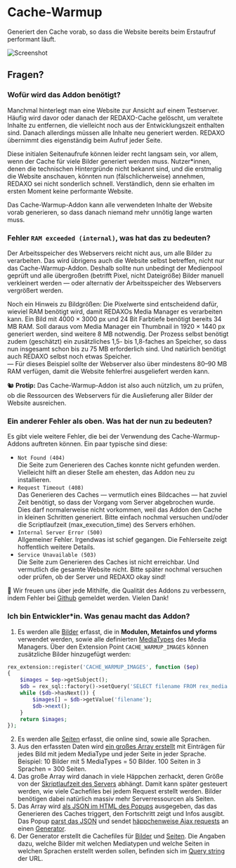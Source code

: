 # Cache-Warmup

Generiert den Cache vorab, so dass die Website bereits beim Erstaufruf performant läuft.

![Screenshot](https://raw.githubusercontent.com/FriendsOfREDAXO/cache-warmup/assets/cache-warmup.jpg)

## Fragen?

### Wofür wird das Addon benötigt?

Manchmal hinterlegt man eine Website zur Ansicht auf einem Testserver. Häufig wird davor oder danach der REDAXO-Cache gelöscht, um veraltete Inhalte zu entfernen, die vielleicht noch aus der Entwicklungszeit enthalten sind. Danach allerdings müssen alle Inhalte neu generiert werden. REDAXO übernimmt dies eigenständig beim Aufruf jeder Seite.

Diese initialen Seitenaufrufe können leider recht langsam sein, vor allem, wenn der Cache für viele Bilder generiert werden muss. Nutzer*innen, denen die technischen Hintergründe nicht bekannt sind, und die erstmalig die Website anschauen, könnten nun (fälschlicherweise) annehmen, REDAXO sei nicht sonderlich schnell. Verständlich, denn sie erhalten im ersten Moment keine performante Website.

Das Cache-Warmup-Addon kann alle verwendeten Inhalte der Website vorab generieren, so dass danach niemand mehr unnötig lange warten muss.

### Fehler `RAM exceeded (internal)`, was hat das zu bedeuten?

Der Arbeitsspeicher des Webservers reicht nicht aus, um alle Bilder zu verarbeiten. Das wird übrigens auch die Website selbst betreffen, nicht nur das Cache-Warmup-Addon. Deshalb sollte nun unbedingt der Medienpool geprüft und alle übergroßen (betrifft Pixel, nicht Dateigröße) Bilder manuell verkleinert werden — oder alternativ der Arbeitsspeicher des Webservers vergrößert werden.

Noch ein Hinweis zu Bildgrößen: Die Pixelwerte sind entscheidend dafür, wieviel RAM benötigt wird, damit REDAXOs Media Manager es verarbeiten kann. Ein Bild mit 4000 × 3000 px und 24 Bit Farbtiefe benötigt bereits 34 MB RAM. Soll daraus vom Media Manager ein Thumbnail in 1920 × 1440 px generiert werden, sind weitere 8 MB notwendig. Der Prozess selbst benötigt zudem (geschätzt) ein zusätzliches 1,5- bis 1,8-faches an Speicher, so dass nun insgesamt schon bis zu 75 MB erforderlich sind. Und natürlich benötigt auch REDAXO selbst noch etwas Speicher.  
— Für dieses Beispiel sollte der Webserver also über mindestens 80–90 MB RAM verfügen, damit die Website fehlerfrei ausgeliefert werden kann.

🐿 __Protip:__ Das Cache-Warmup-Addon ist also auch nützlich, um zu prüfen, ob die Ressourcen des Webservers für die Auslieferung aller Bilder der Website ausreichen.

### Ein anderer Fehler als oben. Was hat der nun zu bedeuten?

Es gibt viele weitere Fehler, die bei der Verwendung des Cache-Warmup-Addons auftreten können. Ein paar typische sind diese:

* `Not Found (404)`  
Die Seite zum Generieren des Caches konnte nicht gefunden werden. Vielleicht hilft an dieser Stelle am ehesten, das Addon neu zu installieren.
* `Request Timeout (408)`  
Das Generieren des Caches — vermutlich eines Bildcaches — hat zuviel Zeit benötigt, so dass der Vorgang vom Server abgebrochen wurde. Dies darf normalerweise nicht vorkommen, weil das Addon den Cache in kleinen Schritten generiert. Bitte einfach nochmal versuchen und/oder die Scriptlaufzeit (max\_execution\_time) des Servers erhöhen.
* `Internal Server Error (500)`  
Allgemeiner Fehler. Irgendwas ist schief gegangen. Die Fehlerseite zeigt hoffentlich weitere Details.
* `Service Unavailable (503)`  
Die Seite zum Generieren des Caches ist nicht erreichbar. Und vermutlich die gesamte Website nicht. Bitte später nochmal versuchen oder prüfen, ob der Server und REDAXO okay sind!

💯 Wir freuen uns über jede Mithilfe, die Qualität des Addons zu verbessern, indem Fehler bei [Github](https://github.com/FriendsOfREDAXO/cache_warmup/issues) gemeldet werden. Vielen Dank!

### Ich bin Entwickler*in. Was genau macht das Addon?

1. Es werden alle [Bilder](https://github.com/FriendsOfREDAXO/cache_warmup/blob/master/lib/selector.php#L31) erfasst, die in __Modulen, Metainfos und yforms__ verwendet werden, sowie alle definierten [MediaTypes](https://github.com/FriendsOfREDAXO/cache_warmup/blob/master/lib/selector.php#L201) des Media Managers. Über den Extension Point `CACHE_WARMUP_IMAGES` können zusätzliche Bilder hinzugefügt werden:
```php
rex_extension::register('CACHE_WARMUP_IMAGES', function ($ep)
{
    $images = $ep->getSubject();
    $db = rex_sql::factory()->setQuery('SELECT filename FROM rex_media');
    while ($db->hasNext()) {
        $images[] = $db->getValue('filename');
        $db->next();
    }
    return $images;
});
```
2. Es werden alle [Seiten](https://github.com/FriendsOfREDAXO/cache_warmup/blob/master/lib/selector.php#L224) erfasst, die online sind, sowie alle Sprachen.
3. Aus den erfassten Daten wird [ein großes Array erstellt](https://github.com/FriendsOfREDAXO/cache_warmup/blob/master/lib/selector.php#L15) mit Einträgen für jedes Bild mit jedem MediaType und jeder Seite in jeder Sprache. Beispiel: 10 Bilder mit 5 MediaTypes = 50 Bilder. 100 Seiten in 3 Sprachen = 300 Seiten.
4. Das große Array wird danach in viele Häppchen zerhackt, deren Größe von der [Skriptlaufzeit des Servers](https://github.com/FriendsOfREDAXO/cache_warmup/blob/master/boot.php#L19-L21) abhängt. Damit kann später gesteuert werden, wie viele Cachefiles bei jedem Request erstellt werden. Bilder benötigen dabei natürlich massiv mehr Serverressourcen als Seiten.
5. Das Array wird [als JSON im HTML des Popups](https://github.com/FriendsOfREDAXO/cache_warmup/blob/master/pages/warmup.php#L22) ausgegeben, das das Generieren des Caches triggert, den Fortschritt zeigt und Infos ausgibt. Das Popup [parst das JSON](https://github.com/FriendsOfREDAXO/cache_warmup/blob/master/assets/js/cache-warmup.js#L454) und sendet [häppchenweise Ajax requests](https://github.com/FriendsOfREDAXO/cache_warmup/blob/master/assets/js/cache-warmup.js#L380) an einen [Generator](https://github.com/FriendsOfREDAXO/cache_warmup/blob/master/pages/generator.php).
6. Der Generator erstellt die Cachefiles für [Bilder](https://github.com/FriendsOfREDAXO/cache_warmup/blob/master/lib/generator_images.php) und [Seiten](https://github.com/FriendsOfREDAXO/cache_warmup/blob/master/lib/generator_pages.php). Die Angaben dazu, welche Bilder mit welchen Mediatypen und welche Seiten in welchen Sprachen erstellt werden sollen, befinden sich im [Query string](https://github.com/FriendsOfREDAXO/cache_warmup/blob/master/pages/generator.php#L6) der URL.
